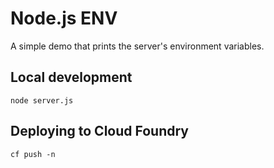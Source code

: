 # Node.js ENV 

A simple demo that prints the server's environment variables.

## Local development

    node server.js

## Deploying to Cloud Foundry

    cf push -n
